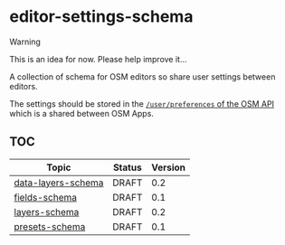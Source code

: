 # editor-settings-schema

> [!WARNING]
> This is an idea for now. Please help improve it…

A collection of schema for OSM editors so share user settings between editors.

The settings should be stored in the [`/user/preferences` of the OSM API](https://wiki.openstreetmap.org/wiki/API_v0.6#Preferences_of_the_logged-in_user:_GET|PUT|DELETE_/api/0.6/user/preferences) which is a shared between OSM Apps.

## TOC

| Topic                                                | Status | Version |
| ---------------------------------------------------- | ------ | ------- |
| [data-layers-schema](./data-layers-schema/README.md) | DRAFT  | 0.2     |
| [fields-schema](./fields-schema/README.md)           | DRAFT  | 0.1     |
| [layers-schema](./layers-schema/README.md)           | DRAFT  | 0.2     |
| [presets-schema](./presets-schema/README.md)         | DRAFT  | 0.1     |
